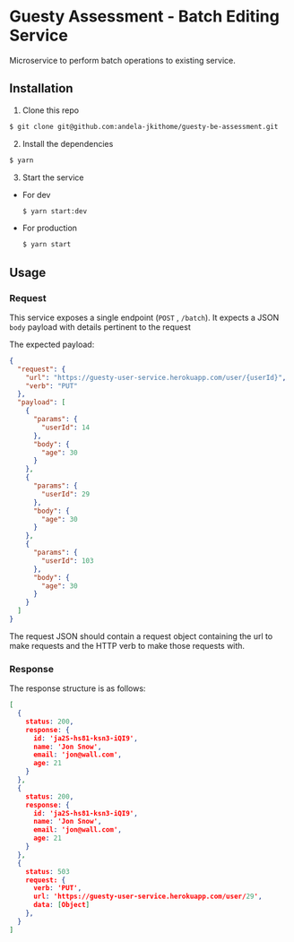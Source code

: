 # Guesty Assessment -  Batch Editing Service
Microservice to perform batch operations to existing service.

## Installation
1. Clone this repo
```bash
$ git clone git@github.com:andela-jkithome/guesty-be-assessment.git
```

2. Install the dependencies
```bash
$ yarn
```

3. Start the service
- For dev
  ```bash
  $ yarn start:dev
  ```
- For production
  ```bash
  $ yarn start
  ```

## Usage
### Request
This service exposes a single endpoint (`POST` , `/batch`). It expects a JSON `body` payload with details pertinent to the request

The expected payload:
```json
{
  "request": {
    "url": "https://guesty-user-service.herokuapp.com/user/{userId}",
    "verb": "PUT"
  },
  "payload": [
    {
      "params": {
        "userId": 14
      },
      "body": {
        "age": 30
      }
    },
    {
      "params": {
        "userId": 29
      },
      "body": {
        "age": 30
      }
    },
    {
      "params": {
        "userId": 103
      },
      "body": {
        "age": 30
      }
    }
  ]
}
```

The request JSON should contain a request object containing the url to make requests and the HTTP verb to make those requests with.

### Response
The response structure is as follows:
```json
[ 
  { 
    status: 200,
    response: { 
      id: 'ja2S-hs81-ksn3-iQI9',
      name: 'Jon Snow',
      email: 'jon@wall.com',
      age: 21 
    } 
  },
  { 
    status: 200,
    response: { 
      id: 'ja2S-hs81-ksn3-iQI9',
      name: 'Jon Snow',
      email: 'jon@wall.com',
      age: 21 
    } 
  }, 
  { 
    status: 503 
    request: { 
      verb: 'PUT',
      url: 'https://guesty-user-service.herokuapp.com/user/29',
      data: [Object] 
    },
  } 
]
```